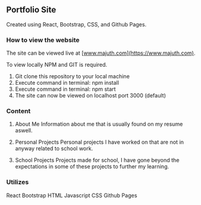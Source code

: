 ## Portfolio Site

Created using React, Bootstrap, CSS, and Github Pages.

### How to view the website

The site can be viewed live at [www.majuth.com](https://www.majuth.com).

To view locally NPM and GIT is required.
1. Git clone this repository to your local machine
2. Execute command in terminal: npm install
3. Execute command in terminal: npm start
4. The site can now be viewed on localhost port 3000 (default)


### Content
1. About Me
Information about me that is usually found on my resume aswell.

2. Personal Projects
Personal projects I have worked on that are not in anyway related to school work.

3. School Projects
Projects made for school, I have gone beyond the expectations in some of these projects to further my learning.

### Utilizes
React
Bootstrap
HTML
Javascript
CSS
Github Pages
